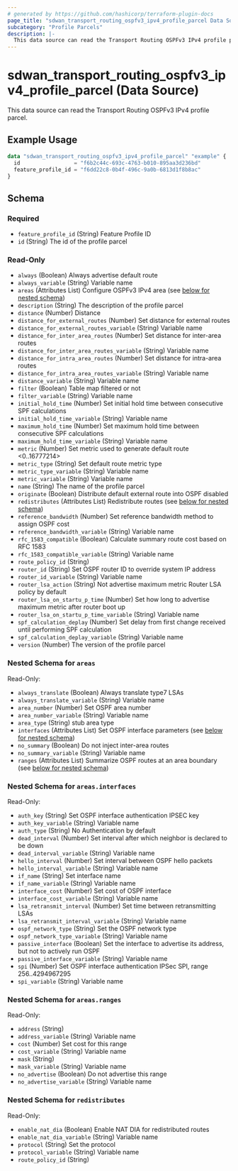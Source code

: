 ```yaml
---
# generated by https://github.com/hashicorp/terraform-plugin-docs
page_title: "sdwan_transport_routing_ospfv3_ipv4_profile_parcel Data Source - terraform-provider-sdwan"
subcategory: "Profile Parcels"
description: |-
  This data source can read the Transport Routing OSPFv3 IPv4 profile parcel.
---
```


# sdwan_transport_routing_ospfv3_ipv4_profile_parcel (Data Source)

This data source can read the Transport Routing OSPFv3 IPv4 profile parcel.

## Example Usage

```terraform
data "sdwan_transport_routing_ospfv3_ipv4_profile_parcel" "example" {
  id                 = "f6b2c44c-693c-4763-b010-895aa3d236bd"
  feature_profile_id = "f6dd22c8-0b4f-496c-9a0b-6813d1f8b8ac"
}
```

<!-- schema generated by tfplugindocs -->
## Schema

### Required

- `feature_profile_id` (String) Feature Profile ID
- `id` (String) The id of the profile parcel

### Read-Only

- `always` (Boolean) Always advertise default route
- `always_variable` (String) Variable name
- `areas` (Attributes List) Configure OSPFv3 IPv4 area (see [below for nested schema](#nestedatt--areas))
- `description` (String) The description of the profile parcel
- `distance` (Number) Distance
- `distance_for_external_routes` (Number) Set distance for external routes
- `distance_for_external_routes_variable` (String) Variable name
- `distance_for_inter_area_routes` (Number) Set distance for inter-area routes
- `distance_for_inter_area_routes_variable` (String) Variable name
- `distance_for_intra_area_routes` (Number) Set distance for intra-area routes
- `distance_for_intra_area_routes_variable` (String) Variable name
- `distance_variable` (String) Variable name
- `filter` (Boolean) Table map filtered or not
- `filter_variable` (String) Variable name
- `initial_hold_time` (Number) Set initial hold time between consecutive SPF calculations
- `initial_hold_time_variable` (String) Variable name
- `maximum_hold_time` (Number) Set maximum hold time between consecutive SPF calculations
- `maximum_hold_time_variable` (String) Variable name
- `metric` (Number) Set metric used to generate default route <0..16777214>
- `metric_type` (String) Set default route metric type
- `metric_type_variable` (String) Variable name
- `metric_variable` (String) Variable name
- `name` (String) The name of the profile parcel
- `originate` (Boolean) Distribute default external route into OSPF disabled
- `redistributes` (Attributes List) Redistribute routes (see [below for nested schema](#nestedatt--redistributes))
- `reference_bandwidth` (Number) Set reference bandwidth method to assign OSPF cost
- `reference_bandwidth_variable` (String) Variable name
- `rfc_1583_compatible` (Boolean) Calculate summary route cost based on RFC 1583
- `rfc_1583_compatible_variable` (String) Variable name
- `route_policy_id` (String)
- `router_id` (String) Set OSPF router ID to override system IP address
- `router_id_variable` (String) Variable name
- `router_lsa_action` (String) Not advertise maximum metric Router LSA policy by default
- `router_lsa_on_startu_p_time` (Number) Set how long to advertise maximum metric after router boot up
- `router_lsa_on_startu_p_time_variable` (String) Variable name
- `spf_calculation_deplay` (Number) Set delay from first change received until performing SPF calculation
- `spf_calculation_deplay_variable` (String) Variable name
- `version` (Number) The version of the profile parcel

<a id="nestedatt--areas"></a>
### Nested Schema for `areas`

Read-Only:

- `always_translate` (Boolean) Always translate type7 LSAs
- `always_translate_variable` (String) Variable name
- `area_number` (Number) Set OSPF area number
- `area_number_variable` (String) Variable name
- `area_type` (String) stub area type
- `interfaces` (Attributes List) Set OSPF interface parameters (see [below for nested schema](#nestedatt--areas--interfaces))
- `no_summary` (Boolean) Do not inject inter-area routes
- `no_summary_variable` (String) Variable name
- `ranges` (Attributes List) Summarize OSPF routes at an area boundary (see [below for nested schema](#nestedatt--areas--ranges))

<a id="nestedatt--areas--interfaces"></a>
### Nested Schema for `areas.interfaces`

Read-Only:

- `auth_key` (String) Set OSPF interface authentication IPSEC key
- `auth_key_variable` (String) Variable name
- `auth_type` (String) No Authentication by default
- `dead_interval` (Number) Set interval after which neighbor is declared to be down
- `dead_interval_variable` (String) Variable name
- `hello_interval` (Number) Set interval between OSPF hello packets
- `hello_interval_variable` (String) Variable name
- `if_name` (String) Set interface name
- `if_name_variable` (String) Variable name
- `interface_cost` (Number) Set cost of OSPF interface
- `interface_cost_variable` (String) Variable name
- `lsa_retransmit_interval` (Number) Set time between retransmitting LSAs
- `lsa_retransmit_interval_variable` (String) Variable name
- `ospf_network_type` (String) Set the OSPF network type
- `ospf_network_type_variable` (String) Variable name
- `passive_interface` (Boolean) Set the interface to advertise its address, but not to actively run OSPF
- `passive_interface_variable` (String) Variable name
- `spi` (Number) Set OSPF interface authentication IPSec SPI, range 256..4294967295
- `spi_variable` (String) Variable name


<a id="nestedatt--areas--ranges"></a>
### Nested Schema for `areas.ranges`

Read-Only:

- `address` (String)
- `address_variable` (String) Variable name
- `cost` (Number) Set cost for this range
- `cost_variable` (String) Variable name
- `mask` (String)
- `mask_variable` (String) Variable name
- `no_advertise` (Boolean) Do not advertise this range
- `no_advertise_variable` (String) Variable name



<a id="nestedatt--redistributes"></a>
### Nested Schema for `redistributes`

Read-Only:

- `enable_nat_dia` (Boolean) Enable NAT DIA for redistributed routes
- `enable_nat_dia_variable` (String) Variable name
- `protocol` (String) Set the protocol
- `protocol_variable` (String) Variable name
- `route_policy_id` (String)
